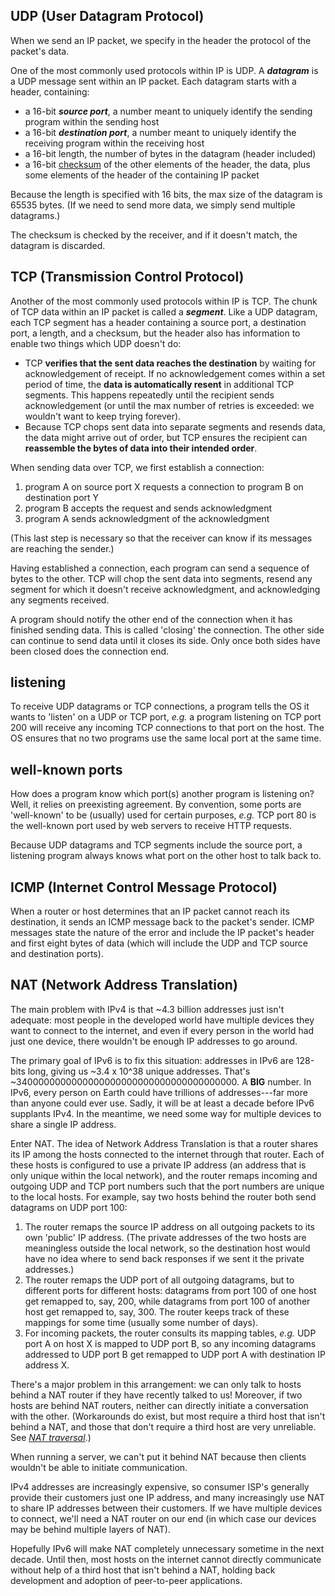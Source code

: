 ## UDP (User Datagram Protocol)

When we send an IP packet, we specify in the header the protocol of the packet's data.

One of the most commonly used protocols within IP is UDP. A ***datagram*** is a UDP message sent within an IP packet. Each datagram starts with a header, containing:

- a 16-bit ***source port***, a number meant to uniquely identify the sending program within the sending host
- a 16-bit ***destination port***, a number meant to uniquely identify the receiving program within the receiving host
- a 16-bit length, the number of bytes in the datagram (header included)
- a 16-bit [checksum](https://en.wikipedia.org/wiki/Checksum) of the other elements of the header, the data, plus some elements of the header of the containing IP packet

Because the length is specified with 16 bits, the max size of the datagram is 65535 bytes. (If we need to send more data, we simply send multiple datagrams.)

The checksum is checked by the receiver, and if it doesn't match, the datagram is discarded.

## TCP (Transmission Control Protocol)

Another of the most commonly used protocols within IP is TCP. The chunk of TCP data within an IP packet is called a ***segment***. Like a UDP datagram, each TCP segment has a header containing a source port, a destination port, a length, and a checksum, but the header also has information to enable two things which UDP doesn't do:

 - TCP **verifies that the sent data reaches the destination** by waiting for acknowledgement of receipt. If no acknowledgement comes within a set period of time, the **data is automatically resent** in additional TCP segments. This happens repeatedly until the recipient sends acknowledgement (or until the max number of retries is exceeded: we wouldn't want to keep trying forever). 
 - Because TCP chops sent data into separate segments and resends data, the data might arrive out of order, but TCP ensures the recipient can **reassemble the bytes of data into their intended order**.

When sending data over TCP, we first establish a connection:

 1. program A on source port X requests a connection to program B on destination port Y
 2. program B accepts the request and sends acknowledgment
 3. program A sends acknowledgment of the acknowledgment

(This last step is necessary so that the receiver can know if its messages are reaching the sender.)

Having established a connection, each program can send a sequence of bytes to the other. TCP will chop the sent data into segments, resend any segment for which it doesn't receive acknowledgment, and acknowledging any segments received.

A program should notify the other end of the connection when it has finished sending data. This is called 'closing' the connection. The other side can continue to send data until it closes its side. Only once both sides have been closed does the connection end.

## listening

To receive UDP datagrams or TCP connections, a program tells the OS it wants to 'listen' on a UDP or TCP port, *e.g.* a program listening on TCP port 200 will receive any incoming TCP connections to that port on the host. The OS ensures that no two programs use the same local port at the same time.

## well-known ports

How does a program know which port(s) another program is listening on? Well, it relies on preexisting agreement. By convention, some ports are 'well-known' to be (usually) used for certain purposes, *e.g.* TCP port 80 is the well-known port used by web servers to receive HTTP requests.

Because UDP datagrams and TCP segments include the source port, a listening program always knows what port on the other host to talk back to.

## ICMP (Internet Control Message Protocol)

When a router or host determines that an IP packet cannot reach its destination, it sends an ICMP message back to the packet's sender. ICMP messages state the nature of the error and include the IP packet's header and first eight bytes of data (which will include the UDP and TCP source and destination ports).

## NAT (Network Address Translation)

The main problem with IPv4 is that ~4.3 billion addresses just isn't adequate: most people in the developed world have multiple devices they want to connect to the internet, and even if every person in the world had just one device, there wouldn't be enough IP addresses to go around.

The primary goal of IPv6 is to fix this situation: addresses in IPv6 are 128-bits long, giving us ~3.4 x 10^38 unique addresses. That's ~3400000000000000000000000000000000000000. A **BIG** number. In IPv6, every person on Earth could have trillions of addresses---far more than anyone could ever use. Sadly, it will be at least a decade before IPv6 supplants IPv4. In the meantime, we need some way for multiple devices to share a single IP address.

Enter NAT. The idea of Network Address Translation is that a router shares its IP among the hosts connected to the internet through that router. Each of these hosts is configured to use a private IP address (an address that is only unique within the local network), and the router remaps incoming and outgoing UDP and TCP port numbers such that the port numbers are unique to the local hosts. For example, say two hosts behind the router both send datagrams on UDP port 100:

 1. The router remaps the source IP address on all outgoing packets to its own 'public' IP address. (The private addresses of the two hosts are meaningless outside the local network, so the destination host would have no idea where to send back responses if we sent it the private addresses.)
 2. The router remaps the UDP port of all outgoing datagrams, but to different ports for different hosts: datagrams from port 100 of one host get remapped to, say, 200, while datagrams from port 100 of another host get remapped to, say, 300. The router keeps track of these mappings for some time (usually some number of days).
 3. For incoming packets, the router consults its mapping tables, *e.g.* UDP port A on host X is mapped to UDP port B, so any incoming datagrams addressed to UDP port B get remapped to UDP port A with destination IP address X.

There's a major problem in this arrangement: we can only talk to hosts behind a NAT router if they have recently talked to us! Moreover, if two hosts are behind NAT routers, neither can directly initiate a conversation with the other. (Workarounds do exist, but most require a third host that isn't behind a NAT, and those that don't require a third host are very unreliable. See [*NAT traversal*](https://en.wikipedia.org/wiki/NAT_traversal).)

When running a server, we can't put it behind NAT because then clients wouldn't be able to initiate communication. 

IPv4 addresses are increasingly expensive, so consumer ISP's generally provide their customers just one IP address, and many increasingly use NAT to share IP addresses between their customers. If we have multiple devices to connect, we'll need a NAT router on our end (in which case our devices may be behind multiple layers of NAT).

Hopefully IPv6 will make NAT completely unnecessary sometime in the next decade. Until then, most hosts on the internet cannot directly communicate without help of a third host that isn't behind a NAT, holding back development and adoption of peer-to-peer applications.

